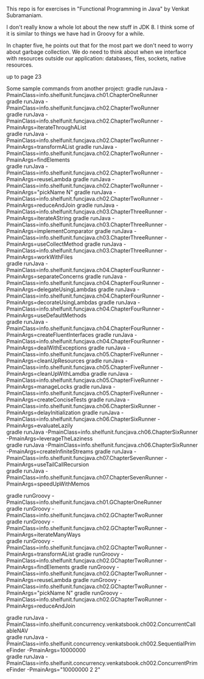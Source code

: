 This repo is for exercises in "Functional Programming in Java" by Venkat Subramaniam.

I don't really know a whole lot about the new stuff in JDK 8. I think some of it is similar to things we have had in Groovy for a while.

In chapter five, he points out that for the most part we don't need to worry about garbage collection. We do need to think about when we interface with resources outside our application: databases, files, sockets, native resources.    

up to page 23  

Some sample commands from another project:
gradle runJava -PmainClass=info.shelfunit.funcjava.ch01.ChapterOneRunner   
gradle runJava -PmainClass=info.shelfunit.funcjava.ch02.ChapterTwoRunner   
gradle runJava -PmainClass=info.shelfunit.funcjava.ch02.ChapterTwoRunner -PmainArgs=iterateThroughAList    
gradle runJava -PmainClass=info.shelfunit.funcjava.ch02.ChapterTwoRunner -PmainArgs=transformAList
gradle runJava -PmainClass=info.shelfunit.funcjava.ch02.ChapterTwoRunner -PmainArgs=findElements     
gradle runJava -PmainClass=info.shelfunit.funcjava.ch02.ChapterTwoRunner -PmainArgs=reuseLambda
gradle runJava -PmainClass=info.shelfunit.funcjava.ch02.ChapterTwoRunner -PmainArgs="pickName N"
gradle runJava -PmainClass=info.shelfunit.funcjava.ch02.ChapterTwoRunner -PmainArgs=reduceAndJoin
gradle runJava -PmainClass=info.shelfunit.funcjava.ch03.ChapterThreeRunner -PmainArgs=iterateAString
gradle runJava -PmainClass=info.shelfunit.funcjava.ch03.ChapterThreeRunner -PmainArgs=implementComparator
gradle runJava -PmainClass=info.shelfunit.funcjava.ch03.ChapterThreeRunner -PmainArgs=useCollectMethod
gradle runJava -PmainClass=info.shelfunit.funcjava.ch03.ChapterThreeRunner -PmainArgs=workWithFiles     
gradle runJava -PmainClass=info.shelfunit.funcjava.ch04.ChapterFourRunner -PmainArgs=separateConcerns
gradle runJava -PmainClass=info.shelfunit.funcjava.ch04.ChapterFourRunner -PmainArgs=delegateUsingLambdas
gradle runJava -PmainClass=info.shelfunit.funcjava.ch04.ChapterFourRunner -PmainArgs=decorateUsingLambdas
gradle runJava -PmainClass=info.shelfunit.funcjava.ch04.ChapterFourRunner -PmainArgs=useDefaultMethods      
gradle runJava -PmainClass=info.shelfunit.funcjava.ch04.ChapterFourRunner -PmainArgs=createFluentInterfaces
gradle runJava -PmainClass=info.shelfunit.funcjava.ch04.ChapterFourRunner -PmainArgs=dealWithExceptions
gradle runJava -PmainClass=info.shelfunit.funcjava.ch05.ChapterFiveRunner -PmainArgs=cleanUpResources
gradle runJava -PmainClass=info.shelfunit.funcjava.ch05.ChapterFiveRunner -PmainArgs=cleanUpWithLamdba
gradle runJava -PmainClass=info.shelfunit.funcjava.ch05.ChapterFiveRunner -PmainArgs=manageLocks
gradle runJava -PmainClass=info.shelfunit.funcjava.ch05.ChapterFiveRunner -PmainArgs=createConciseTests
gradle runJava -PmainClass=info.shelfunit.funcjava.ch06.ChapterSixRunner -PmainArgs=delayInitialization
gradle runJava -PmainClass=info.shelfunit.funcjava.ch06.ChapterSixRunner -PmainArgs=evaluateLazily      
gradle runJava -PmainClass=info.shelfunit.funcjava.ch06.ChapterSixRunner -PmainArgs=leverageTheLaziness      
gradle runJava -PmainClass=info.shelfunit.funcjava.ch06.ChapterSixRunner -PmainArgs=createInfiniteStreams
gradle runJava -PmainClass=info.shelfunit.funcjava.ch07.ChapterSevenRunner -PmainArgs=useTailCallRecursion     
gradle runJava -PmainClass=info.shelfunit.funcjava.ch07.ChapterSevenRunner -PmainArgs=speedUpWithMemos     




gradle runGroovy -PmainClass=info.shelfunit.funcjava.ch01.GChapterOneRunner    
gradle runGroovy -PmainClass=info.shelfunit.funcjava.ch02.GChapterTwoRunner    
gradle runGroovy -PmainClass=info.shelfunit.funcjava.ch02.GChapterTwoRunner -PmainArgs=iterateManyWays    
gradle runGroovy -PmainClass=info.shelfunit.funcjava.ch02.GChapterTwoRunner -PmainArgs=transformAList
gradle runGroovy -PmainClass=info.shelfunit.funcjava.ch02.GChapterTwoRunner -PmainArgs=findElements
gradle runGroovy -PmainClass=info.shelfunit.funcjava.ch02.GChapterTwoRunner -PmainArgs=reuseLambda
gradle runGroovy -PmainClass=info.shelfunit.funcjava.ch02.GChapterTwoRunner -PmainArgs="pickName N"
gradle runGroovy -PmainClass=info.shelfunit.funcjava.ch02.GChapterTwoRunner -PmainArgs=reduceAndJoin      

gradle runJava -PmainClass=info.shelfunit.concurrency.venkatsbook.ch002.ConcurrentCallableNAV   
gradle runJava -PmainClass=info.shelfunit.concurrency.venkatsbook.ch002.SequentialPrimeFinder -PmainArgs=10000000   
gradle runJava -PmainClass=info.shelfunit.concurrency.venkatsbook.ch002.ConcurrentPrimeFinder -PmainArgs="10000000 2 2"




